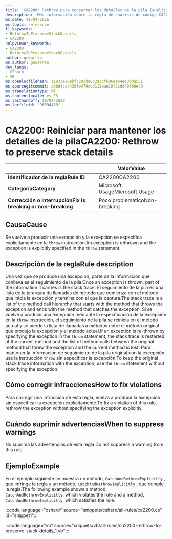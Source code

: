 ```yaml
---
title: 'CA2200: Rethrow para conservar los detalles de la pila (análisis de código)'
description: 'Más información sobre la regla de análisis de código CA2200: Rethrow para conservar los detalles de la pila'
ms.date: 11/04/2016
ms.topic: reference
f1_keywords:
- RethrowToPreserveStackDetails
- CA2200
helpviewer_keywords:
- CA2200
- RethrowToPreserveStackDetails
author: gewarren
ms.author: gewarren
dev_langs:
- CSharp
- VB
ms.openlocfilehash: 11933e20ebfc293de6c2accf686eab4ee3bda551
ms.sourcegitcommit: a6bd4cad438fe479cbd112eae10f2cd449f06e40
ms.translationtype: MT
ms.contentlocale: es-ES
ms.lasthandoff: 10/08/2020
ms.locfileid: "96594459"
---
```

# <a name="ca2200-rethrow-to-preserve-stack-details"></a><span data-ttu-id="536b7-103">CA2200: Reiniciar para mantener los detalles de la pila</span><span class="sxs-lookup"><span data-stu-id="536b7-103">CA2200: Rethrow to preserve stack details</span></span>

| | <span data-ttu-id="536b7-104">Valor</span><span class="sxs-lookup"><span data-stu-id="536b7-104">Value</span></span> |
|-|-|
| <span data-ttu-id="536b7-105">**Identificador de la regla**</span><span class="sxs-lookup"><span data-stu-id="536b7-105">**Rule ID**</span></span> |<span data-ttu-id="536b7-106">CA2200</span><span class="sxs-lookup"><span data-stu-id="536b7-106">CA2200</span></span>|
| <span data-ttu-id="536b7-107">**Categoría**</span><span class="sxs-lookup"><span data-stu-id="536b7-107">**Category**</span></span> |<span data-ttu-id="536b7-108">Microsoft. Usage</span><span class="sxs-lookup"><span data-stu-id="536b7-108">Microsoft.Usage</span></span>|
| <span data-ttu-id="536b7-109">**Corrección o interrupción**</span><span class="sxs-lookup"><span data-stu-id="536b7-109">**Fix is breaking or non-breaking**</span></span> |<span data-ttu-id="536b7-110">Poco problemático</span><span class="sxs-lookup"><span data-stu-id="536b7-110">Non-breaking</span></span>|

## <a name="cause"></a><span data-ttu-id="536b7-111">Causa</span><span class="sxs-lookup"><span data-stu-id="536b7-111">Cause</span></span>

<span data-ttu-id="536b7-112">Se vuelve a producir una excepción y la excepción se especifica explícitamente en la `throw` instrucción.</span><span class="sxs-lookup"><span data-stu-id="536b7-112">An exception is rethrown and the exception is explicitly specified in the `throw` statement.</span></span>

## <a name="rule-description"></a><span data-ttu-id="536b7-113">Descripción de la regla</span><span class="sxs-lookup"><span data-stu-id="536b7-113">Rule description</span></span>

<span data-ttu-id="536b7-114">Una vez que se produce una excepción, parte de la información que conlleva es el seguimiento de la pila.</span><span class="sxs-lookup"><span data-stu-id="536b7-114">Once an exception is thrown, part of the information it carries is the stack trace.</span></span> <span data-ttu-id="536b7-115">El seguimiento de la pila es una lista de la jerarquía de llamadas de método que comienza con el método que inicia la excepción y termina con el que la captura.</span><span class="sxs-lookup"><span data-stu-id="536b7-115">The stack trace is a list of the method call hierarchy that starts with the method that throws the exception and ends with the method that catches the exception.</span></span> <span data-ttu-id="536b7-116">Si se vuelve a producir una excepción mediante la especificación de la excepción en la `throw` instrucción, el seguimiento de la pila se reinicia en el método actual y se pierde la lista de llamadas a métodos entre el método original que produjo la excepción y el método actual.</span><span class="sxs-lookup"><span data-stu-id="536b7-116">If an exception is re-thrown by specifying the exception in the `throw` statement, the stack trace is restarted at the current method and the list of method calls between the original method that threw the exception and the current method is lost.</span></span> <span data-ttu-id="536b7-117">Para mantener la información de seguimiento de la pila original con la excepción, use la instrucción `throw` sin especificar la excepción.</span><span class="sxs-lookup"><span data-stu-id="536b7-117">To keep the original stack trace information with the exception, use the `throw` statement without specifying the exception.</span></span>

## <a name="how-to-fix-violations"></a><span data-ttu-id="536b7-118">Cómo corregir infracciones</span><span class="sxs-lookup"><span data-stu-id="536b7-118">How to fix violations</span></span>

<span data-ttu-id="536b7-119">Para corregir una infracción de esta regla, vuelva a producir la excepción sin especificar la excepción explícitamente.</span><span class="sxs-lookup"><span data-stu-id="536b7-119">To fix a violation of this rule, rethrow the exception without specifying the exception explicitly.</span></span>

## <a name="when-to-suppress-warnings"></a><span data-ttu-id="536b7-120">Cuándo suprimir advertencias</span><span class="sxs-lookup"><span data-stu-id="536b7-120">When to suppress warnings</span></span>

<span data-ttu-id="536b7-121">No suprima las advertencias de esta regla.</span><span class="sxs-lookup"><span data-stu-id="536b7-121">Do not suppress a warning from this rule.</span></span>

## <a name="example"></a><span data-ttu-id="536b7-122">Ejemplo</span><span class="sxs-lookup"><span data-stu-id="536b7-122">Example</span></span>

<span data-ttu-id="536b7-123">En el ejemplo siguiente se muestra un método, `CatchAndRethrowExplicitly` , que infringe la regla y un método, `CatchAndRethrowImplicitly` , que cumple la regla.</span><span class="sxs-lookup"><span data-stu-id="536b7-123">The following example shows a method, `CatchAndRethrowExplicitly`, which violates the rule and a method, `CatchAndRethrowImplicitly`, which satisfies the rule.</span></span>

:::code language="csharp" source="snippets/csharp/all-rules/ca2200.cs" id="snippet1":::

:::code language="vb" source="snippets/vb/all-rules/ca2200-rethrow-to-preserve-stack-details_1.vb":::
